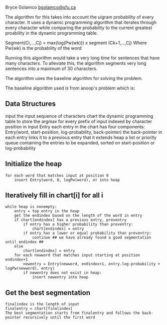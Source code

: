 Bryce Golamco
bgolamco@sfu.ca

The algorithm for this takes into account the uigram probability of every character.
It uses a dynamic programming algorithm that iterates through every character while comparing the probability to the current greatest proability in the dynamic programming table.

Segment(Ci,...,Cj) = max(log(Pw(wk))) x segment (Ck+1,...,Cj)
Where Pw(wk) is the probability of the word

Running this algorithm would take a very long time for sentences that have many characters.
To alleviate this, the algorithm segments very long sentences into a maximum of 30 characters.


The algorithm uses the baseline algorithm for solving the problem.


The baseline algorithm used is from anoop's problem which is:


## Data Structures ##

input
    the input sequence of characters
chart
    the dynamic programming table to store the argmax for every prefix of input
    indexed by character position in input
Entry
    each entry in the chart has four components: Entry(word, start-position, log-probability, back-pointer)
    the back-pointer in each entry links it to a previous entry that it extends
heap
    a list or priority queue containing the entries to be expanded, sorted on start-position or log-probability 



## Initialize the heap ##

    for each word that matches input at position 0
        insert Entry(word, 0, logPw(word), ∅) into heap

## Iteratively fill in chart[i] for all i ##

    while heap is nonempty:
        entry = top entry in the heap
        get the endindex based on the length of the word in entry
        if chart[endindex] has a previous entry, preventry
            if entry has a higher probability than preventry:
                chart[endindex] = entry
            if entry has a lower or equal probability than preventry:
                continue ## we have already found a good segmentation until endindex ##
        else
            chart[endindex] = entry
        for each newword that matches input starting at position endindex+1
            newentry = Entry(newword, endindex+1, entry.log-probability + logPw(newword), entry)
            if newentry does not exist in heap:
                insert newentry into heap

## Get the best segmentation ##

    finalindex is the length of input
    finalentry = chart[finalindex]
    The best segmentation starts from finalentry and follows the back-pointer recursively until the first word

